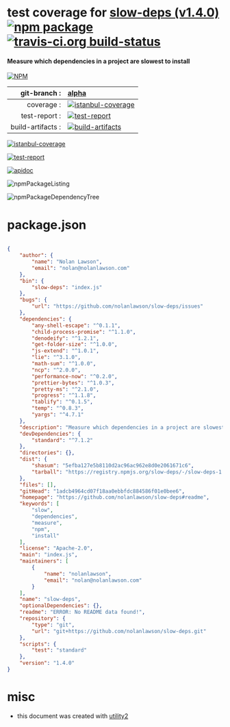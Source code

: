 # test coverage for  [slow-deps (v1.4.0)](https://github.com/nolanlawson/slow-deps#readme)  [![npm package](https://img.shields.io/npm/v/npmtest-slow-deps.svg?style=flat-square)](https://www.npmjs.org/package/npmtest-slow-deps) [![travis-ci.org build-status](https://api.travis-ci.org/npmtest/node-npmtest-slow-deps.svg)](https://travis-ci.org/npmtest/node-npmtest-slow-deps)
#### Measure which dependencies in a project are slowest to install

[![NPM](https://nodei.co/npm/slow-deps.png?downloads=true)](https://www.npmjs.com/package/slow-deps)

| git-branch : | [alpha](https://github.com/npmtest/node-npmtest-slow-deps/tree/alpha)|
|--:|:--|
| coverage : | [![istanbul-coverage](https://npmtest.github.io/node-npmtest-slow-deps/build/coverage.badge.svg)](https://npmtest.github.io/node-npmtest-slow-deps/build/coverage.html/index.html)|
| test-report : | [![test-report](https://npmtest.github.io/node-npmtest-slow-deps/build/test-report.badge.svg)](https://npmtest.github.io/node-npmtest-slow-deps/build/test-report.html)|
| build-artifacts : | [![build-artifacts](https://npmtest.github.io/node-npmtest-slow-deps/glyphicons_144_folder_open.png)](https://github.com/npmtest/node-npmtest-slow-deps/tree/gh-pages/build)|

[![istanbul-coverage](https://npmtest.github.io/node-npmtest-slow-deps/build/screenCapture.buildCustomOrg.browser.coverage.html.png)](https://npmtest.github.io/node-npmtest-slow-deps/build/coverage.html/index.html)

[![test-report](https://npmtest.github.io/node-npmtest-slow-deps/build/screenCapture.buildCustomOrg.browser.%252Fhome%252Ftravis%252Fbuild%252Fnpmtest%252Fnode-npmtest-slow-deps%252Ftmp%252Fbuild%252Ftest-report.html.png)](https://npmtest.github.io/node-npmtest-slow-deps/build/test-report.html)

[![apidoc](https://npmdoc.github.io/node-npmdoc-slow-deps/build/screenCapture.buildApidoc.browser.%252Fhome%252Ftravis%252Fbuild%252Fnpmdoc%252Fnode-npmdoc-slow-deps%252Ftmp%252Fbuild%252Fapidoc.html.png)](https://npmdoc.github.io/node-npmdoc-slow-deps/build/apidoc.html)

![npmPackageListing](https://npmtest.github.io/node-npmtest-slow-deps/build/screenCapture.npmPackageListing.svg)

![npmPackageDependencyTree](https://npmtest.github.io/node-npmtest-slow-deps/build/screenCapture.npmPackageDependencyTree.svg)



# package.json

```json

{
    "author": {
        "name": "Nolan Lawson",
        "email": "nolan@nolanlawson.com"
    },
    "bin": {
        "slow-deps": "index.js"
    },
    "bugs": {
        "url": "https://github.com/nolanlawson/slow-deps/issues"
    },
    "dependencies": {
        "any-shell-escape": "^0.1.1",
        "child-process-promise": "^1.1.0",
        "denodeify": "^1.2.1",
        "get-folder-size": "^1.0.0",
        "js-extend": "^1.0.1",
        "lie": "^3.1.0",
        "math-sum": "^1.0.0",
        "ncp": "^2.0.0",
        "performance-now": "^0.2.0",
        "prettier-bytes": "^1.0.3",
        "pretty-ms": "^2.1.0",
        "progress": "^1.1.8",
        "tablify": "^0.1.5",
        "temp": "^0.8.3",
        "yargs": "^4.7.1"
    },
    "description": "Measure which dependencies in a project are slowest to install",
    "devDependencies": {
        "standard": "^7.1.2"
    },
    "directories": {},
    "dist": {
        "shasum": "5efba127e5b8110d2ac96ac962e8d0e2061671c6",
        "tarball": "https://registry.npmjs.org/slow-deps/-/slow-deps-1.4.0.tgz"
    },
    "files": [],
    "gitHead": "1adcb4964cd07f18aa0ebbfdc884586f01e0bee6",
    "homepage": "https://github.com/nolanlawson/slow-deps#readme",
    "keywords": [
        "slow",
        "dependencies",
        "measure",
        "npm",
        "install"
    ],
    "license": "Apache-2.0",
    "main": "index.js",
    "maintainers": [
        {
            "name": "nolanlawson",
            "email": "nolan@nolanlawson.com"
        }
    ],
    "name": "slow-deps",
    "optionalDependencies": {},
    "readme": "ERROR: No README data found!",
    "repository": {
        "type": "git",
        "url": "git+https://github.com/nolanlawson/slow-deps.git"
    },
    "scripts": {
        "test": "standard"
    },
    "version": "1.4.0"
}
```



# misc
- this document was created with [utility2](https://github.com/kaizhu256/node-utility2)
